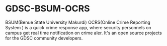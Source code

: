 # GDSC-BSUM-OCRS
BSUM(Benue State University Makurdi) OCRS(Online Crime Reporting System ) is a quick crime response app, where security personnels on campus get real time notification on crime aler. It's an open source projects for the GDSC community developers.
